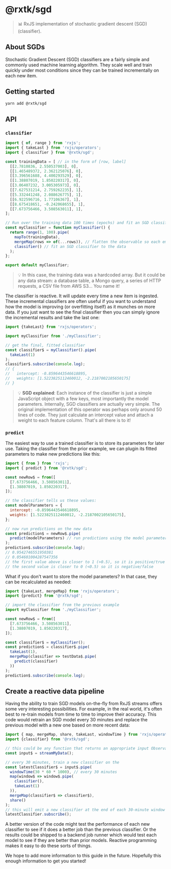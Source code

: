 # @rxtk/sgd
> 📊 RxJS implementation of stochastic gradient descent (SGD) (classifier).

## About SGDs
Stochastic Gradient Descent (SGD) classifiers are a fairly simple and commonly used machine learning algorithm. They scale well and train quickly under most conditions since they can be trained incrementally on each new item.

## Getting started
```bash
yarn add @rxtk/sgd
```

## API

### `classifier`
```js
import { of, range } from 'rxjs';
import { takeLast } from 'rxjs/operators';
import { classifier } from '@rxtk/sgd';

const trainingData = [ // in the form of [row, label]
  [[2.7810836, 2.550537003], 0],
  [[1.465489372, 2.362125076], 0],
  [[3.396561688, 4.400293529], 0],
  [[1.38807019, 1.850220317], 0],
  [[3.06407232, 3.005305973], 0],
  [[7.627531214, 2.759262235], 1],
  [[5.332441248, 2.088626775], 1],
  [[6.922596716, 1.77106367], 1],
  [[8.675418651, -0.242068655], 1],
  [[7.673756466, 3.508563011], 1],
];

// Run over the training data 100 times (epochs) and fit an SGD classifier to it:
const myClassifier = function myClassifier() {
  return range(1, 100).pipe(
    mapTo(trainingData),
    mergeMap(rows => of(...rows)), // flatten the observable so each emission is a row
    classifier() // fit an SGD classifier to the data
  );
};

export default myClassifier;
```

> 💡 In this case, the training data was a hardcoded array. But it could be any data stream: a database table, a Mongo query, a series of HTTP requests, a CSV file from AWS S3... You name it!

The classifier is reactive. It will update every time a new item is ingested. These incremental classifiers are often useful if you want to understand how the model is improving (or overfitting itself) as it munches on more data. If you just want to see the final classifier then you can simply ignore the incremental results and take the last one:

```js
import {takeLast} from 'rxjs/operators';

import myClassifier from './myClassifier';

// get the final, fitted classifier
const classifier$ = myClassifier().pipe(
  takeLast(1)
);
classifier$.subscribe(console.log);
// {
//   intercept: -0.8596443546618895, 
//   weights: [1.5223825112460012, -2.2187002105650175]
// }
```

> 💡 **SGD explained**: Each instance of the classifier is just a simple JavaScript object with a few keys, most importantly the model parameters. Internally, SGD classifiers are actually very simple. The original implementation of this operator was perhaps only around 50 lines of code. They just calculate an intercept value and attach a weight to each feature column. That's all there is to it!

### `predict`
The easiest way to use a trained classifier is to store its parameters for later use. Taking the classifier from the prior example, we can plugin its fitted parameters to make new predictions like this:
```js
import { from } from 'rxjs';
import { predict } from '@rxtk/sgd';

const newRow$ = from([
  [7.673756466, 3.508563011],
  [1.38807019, 1.850220317],
]);

// the classifier tells us these values:
const modelParameters = {
  intercept: -0.8596443546618895, 
  weights: [1.5223825112460012, -2.2187002105650175],
};

// now run predictions on the new data
const prediction$ = newRow$.pipe(
  predict(modelParameters) // run predictions using the model parameters
);
prediction$.subscribe(console.log);
// 0.9542746551950381
// 0.054601004287547356
// the first value above is closer to 1 (>0.5), so it is positive/true
// the second value is closer to 0 (<0.5) so it is negative/false
```
What if you don't want to store the model parameters? In that case, they can be recalculated as needed:
```js
import {takeLast, mergeMap} from 'rxjs/operators';
import {predict} from '@rxtk/sgd';

// import the classifier from the previous example
import myClassifier from './myClassifier';

const newRow$ = from([
  [7.673756466, 3.508563011],
  [1.38807019, 1.850220317],
]);

const classifier$ = myClassifier();
const prediction$ = classifier$.pipe(
  takeLast(1),
  mergeMap(classifier => testData$.pipe(
    predict(classifier)
  ))
);
prediction$.subscribe(console.log);
```

## Create a reactive data pipeline
Having the ability to train SGD models on-the-fly from RxJS streams offers some very interesting possibilities. For example, in the real world, it's often best to re-train models from time to time to improve their accuracy. This code would retrain an SGD model every 30 minutes and replace the previous model with a new one based on more recent data:

```js
import { map, mergeMap, share, takeLast, windowTime } from 'rxjs/operators';
import {classifier} from '@rxtk/sgd';

// this could be any function that returns an appropriate input Observable
const input$ = streamMyData();

// every 30 minutes, train a new classifier on the
const latestClassifier$ = input$.pipe(
  windowTime(30 * 60 * 1000), // every 30 minutes
  map(window$ => window$.pipe(
    classifier(),
    takeLast(1)
  )),
  mergeMap(classifier$ => classifier$),
  share()
);
// this will emit a new classifier at the end of each 30-minute window
latestClassifier.subscribe();
```

A better version of the code might test the performance of each new classifier to see if it does a better job than the previous classifier. Or the results could be shipped to a backend job runner which would test each model to see if they are better than prior models. Reactive programming makes it easy to do these sorts of things.

We hope to add more information to this guide in the future. Hopefully this enough information to get you started!
